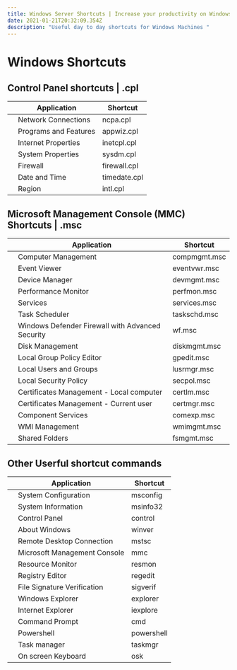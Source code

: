 ```yaml
---
title: Windows Server Shortcuts | Increase your productivity on Windows Servers
date: 2021-01-21T20:32:09.354Z
description: "Useful day to day shortcuts for Windows Machines "
---
```

# Windows Shortcuts

## Control Panel shortcuts | .cpl

|      | Application                | Shortcut      |
|------|----------------------------|---------------|
|      | Network Connections        | ncpa.cpl      |
|      | Programs and Features      | appwiz.cpl    |
|      | Internet Properties        | inetcpl.cpl   |
|      | System Properties          | sysdm.cpl     |
|      | Firewall                   | firewall.cpl  |
|      | Date and Time              | timedate.cpl  |
|      | Region                     | intl.cpl      |

## Microsoft Management Console (MMC) Shortcuts | .msc

|      | Application                | Shortcut      |
|------|----------------------------|---------------|
|      | Computer Management                      | compmgmt.msc  |
|      | Event Viewer                             | eventvwr.msc  |
|      | Device Manager                           | devmgmt.msc   |
|      | Performance Monitor                      | perfmon.msc   |
|      | Services                                 | services.msc  |
|      | Task Scheduler                           | taskschd.msc  |
|      | Windows Defender Firewall with Advanced Security | wf.msc  |
|      | Disk Management                          | diskmgmt.msc  |
|      | Local Group Policy Editor                | gpedit.msc    |
|      | Local Users and Groups                   | lusrmgr.msc   |
|      | Local Security Policy                    | secpol.msc    |
|      | Certificates Management - Local computer | certlm.msc    |
|      | Certificates Management - Current user   | certmgr.msc   |
|      | Component Services                       | comexp.msc    |
|      | WMI Management                           | wmimgmt.msc   |
|      | Shared Folders                           | fsmgmt.msc    |


## Other Userful shortcut commands

|      | Application                  | Shortcut      |
|------|------------------------------|---------------|
|      | System Configuration         | msconfig  |
|      | System Information           | msinfo32  |
|      | Control Panel                | control   |
|      | About Windows                | winver    |
|      | Remote Desktop Connection    | mstsc     |
|      | Microsoft Management Console | mmc       |
|      | Resource Monitor             | resmon    |
|      | Registry Editor              | regedit   |
|      | File Signature Verification  | sigverif  |
|      | Windows Explorer             | explorer  |
|      | Internet Explorer            | iexplore  |
|      | Command Prompt               | cmd       |
|      | Powershell                   | powershell |
|      | Task manager                 | taskmgr    |
|      | On screen Keyboard           | osk    |
